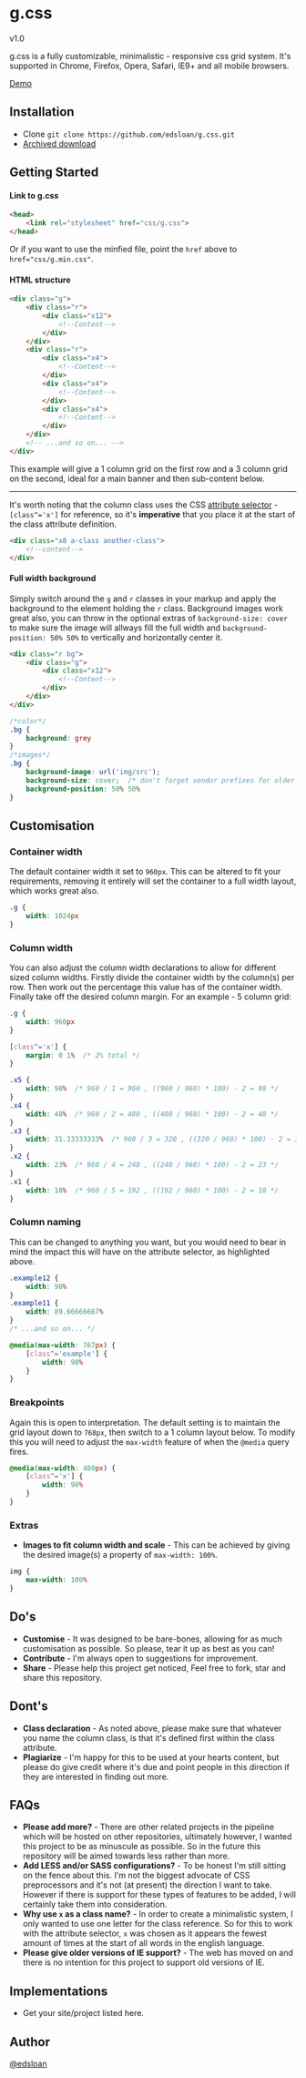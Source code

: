 # g.css

v1.0

g.css is a fully customizable, minimalistic - responsive css grid system. It's supported in Chrome, Firefox, Opera, Safari, IE9+ and all mobile browsers.

[Demo](http://edsloan.github.io/g.css)

## Installation

-   Clone `git clone https://github.com/edsloan/g.css.git`
-   [Archived download](https://github.com/edsloan/g.css/archive/master.zip)

## Getting Started

#### Link to g.css
```html
<head>
	<link rel="stylesheet" href="css/g.css">
</head>
```
Or if you want to use the minfied file, point the `href` above to `href="css/g.min.css"`.

#### HTML structure
```html
<div class="g">
	<div class="r">
		<div class="x12">
			<!--Content-->
		</div>
	</div>
	<div class="r">
		<div class="x4">
			<!--Content-->
		</div>
		<div class="x4">
			<!--Content-->
		</div>
		<div class="x4">
			<!--Content-->
		</div>
	</div>
	<!-- ...and so on... -->
</div>
```
This example will give a 1 column grid on the first row and a 3 column grid on the second, ideal for a main banner and then sub-content below.

- - -
It's worth noting that the column class uses the CSS [attribute selector](https://developer.mozilla.org/en-US/docs/Web/CSS/Attribute_selectors) - `[class^='x']` for reference, so it's **imperative** that you place it at the start of the class attribute definition.
```html
<div class="x8 a-class another-class">
	<!--content-->
</div>
```

#### Full width background
Simply switch around the `g` and `r` classes in your markup and apply the background to the element holding the `r` class. Background images work great also, you can throw in the optional extras of `background-size: cover` to make sure the image will allways fill the full width and `background-position: 50% 50%` to vertically and horizontally center it.
```html
<div class="r bg">
	<div class="g">
		<div class="x12">
			<!--Content-->
		</div>
	</div>
</div>
```
```css
/*color*/
.bg {
	background: grey
}
/*images*/
.bg {
	background-image: url('img/src');
	background-size: cover;  /* don't forget vendor prefixes for older browser versions*/
	background-position: 50% 50%
}
```

## Customisation

### Container width
The default container width it set to `960px`. This can be altered to fit your requirements, removing it entirely will set the container to a full width layout, which works great also.
```css
.g {
	width: 1024px
}
```
### Column width
You can also adjust the column width declarations to allow for different sized column widths. Firstly divide the container width by the column(s) per row. Then work out the percentage this value has of the container width. Finally take off the desired column margin. For an example - 5 column grid:
```css
.g {
	width: 960px
}
```
```css
[class^='x'] {
    margin: 0 1%  /* 2% total */
}
```
```css
.x5 {
    width: 98%  /* 960 / 1 = 960 , ((960 / 960) * 100) - 2 = 98 */
}
.x4 {
    width: 48%  /* 960 / 2 = 480 , ((480 / 960) * 100) - 2 = 48 */
}
.x3 {
    width: 31.33333333%  /* 960 / 3 = 320 , ((320 / 960) * 100) - 2 = 31.33333333 */
}
.x2 {
    width: 23%  /* 960 / 4 = 240 , ((240 / 960) * 100) - 2 = 23 */
}
.x1 {
    width: 18%  /* 960 / 5 = 192 , ((192 / 960) * 100) - 2 = 18 */
}
```

### Column naming
This can be changed to anything you want, but you would need to bear in mind the impact this will have on the attribute selector, as highlighted above.
```css
.example12 {
	width: 98%
}
.example11 {
	width: 89.66666667%
}
/* ...and so on... */
```
```css
@media(max-width: 767px) {
    [class^='example'] {
        width: 98%
    }
}
```

### Breakpoints
Again this is open to interpretation. The default setting is to maintain the grid layout down to `768px`, then switch to a 1 column layout below. To modify this you will need to adjust the `max-width` feature of when the `@media` query fires.
```css
@media(max-width: 480px) {
    [class^='x'] {
        width: 98%
    }
}
```

### Extras
* **Images to fit column width and scale** - This can be achieved by giving the desired image(s) a property of `max-width: 100%`.
```css
img {
    max-width: 100%
}
```
## Do's
* **Customise** - It was designed to be bare-bones, allowing for as much customisation as possible. So please, tear it up as best as you can!
* **Contribute** - I'm always open to suggestions for improvement.
* **Share** - Please help this project get noticed, Feel free to fork, star and share this repository.

## Dont's
* **Class declaration** - As noted above, please make sure that whatever you name the column class, is that it's defined first within the class attribute.
* **Plagiarize** - I'm happy for this to be used at your hearts content, but please do give credit where it's due and point people in this direction if they are interested in finding out more.

## FAQs
* **Please add more?** - There are other related projects in the pipeline which will be hosted on other repositories, ultimately however, I wanted this project to be as minuscule as possible. So in the future this repository will be aimed towards less rather than more.
* **Add LESS and/or SASS configurations?** - To be honest I'm still sitting on the fence about this. I'm not the biggest advocate of CSS preprocessors and it's not (at present) the direction I want to take. However if there is support for these types of features to be added, I will certainly take them into consideration.
* **Why use `x` as a class name?** - In order to create a minimalistic system, I only wanted to use one letter for the class reference. So for this to work with the attribute selector, `x` was chosen as it appears the fewest amount of times at the start of all words in the english language.
* **Please give older versions of IE support?** - The web has moved on and there is no intention for this project to support old versions of IE.

## Implementations
* Get your site/project listed here.

## Author
[@edsloan](https://twitter.com/edsloandev)
